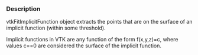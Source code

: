 ### Description

vtkFitImplicitFunction object extracts the points that are on the surface of an implicit function (within some threshold). 

Implicit functions in VTK are any function of the form f(x,y,z)=c, where values c==0 are considered the surface of the implicit function.
